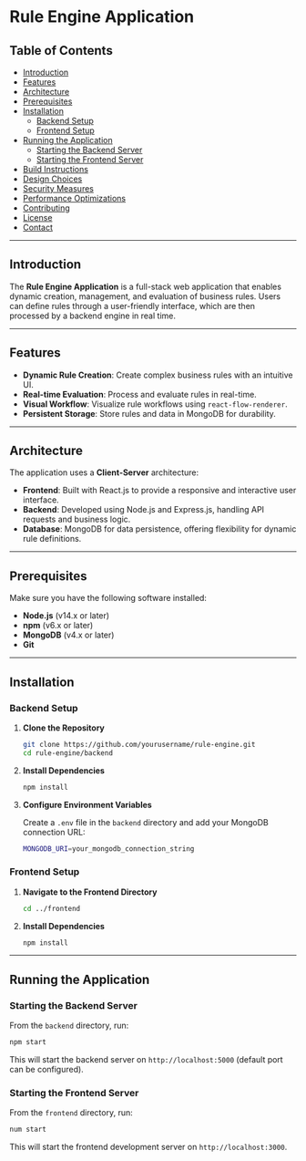 # Rule Engine Application

## Table of Contents

- [Introduction](#introduction)
- [Features](#features)
- [Architecture](#architecture)
- [Prerequisites](#prerequisites)
- [Installation](#installation)
  - [Backend Setup](#backend-setup)
  - [Frontend Setup](#frontend-setup)
- [Running the Application](#running-the-application)
  - [Starting the Backend Server](#starting-the-backend-server)
  - [Starting the Frontend Server](#starting-the-frontend-server)
- [Build Instructions](#build-instructions)
- [Design Choices](#design-choices)
- [Security Measures](#security-measures)
- [Performance Optimizations](#performance-optimizations)
- [Contributing](#contributing)
- [License](#license)
- [Contact](#contact)

---

## Introduction

The **Rule Engine Application** is a full-stack web application that enables dynamic creation, management, and evaluation of business rules. Users can define rules through a user-friendly interface, which are then processed by a backend engine in real time.

---

## Features

- **Dynamic Rule Creation**: Create complex business rules with an intuitive UI.
- **Real-time Evaluation**: Process and evaluate rules in real-time.
- **Visual Workflow**: Visualize rule workflows using `react-flow-renderer`.
- **Persistent Storage**: Store rules and data in MongoDB for durability.

---

## Architecture

The application uses a **Client-Server** architecture:

- **Frontend**: Built with React.js to provide a responsive and interactive user interface.
- **Backend**: Developed using Node.js and Express.js, handling API requests and business logic.
- **Database**: MongoDB for data persistence, offering flexibility for dynamic rule definitions.

---

## Prerequisites

Make sure you have the following software installed:

- **Node.js** (v14.x or later)
- **npm** (v6.x or later)
- **MongoDB** (v4.x or later)
- **Git**

---

## Installation

### Backend Setup

1. **Clone the Repository**

    ```bash
    git clone https://github.com/yourusername/rule-engine.git
    cd rule-engine/backend
    ```

2. **Install Dependencies**

    ```bash
    npm install
    ```

3. **Configure Environment Variables**

    Create a `.env` file in the `backend` directory and add your MongoDB connection URL:

    ```bash
    MONGODB_URI=your_mongodb_connection_string
    ```


### Frontend Setup

1. **Navigate to the Frontend Directory**

    ```bash
    cd ../frontend
    ```

2. **Install Dependencies**

    ```bash
    npm install
    ```

---

## Running the Application

### Starting the Backend Server

From the `backend` directory, run:

```bash
npm start
```

This will start the backend server on ```http://localhost:5000``` (default port can be configured).


### Starting the Frontend Server

From the `frontend` directory, run:
```bash
num start
```
This will start the frontend development server on ```http://localhost:3000```.


